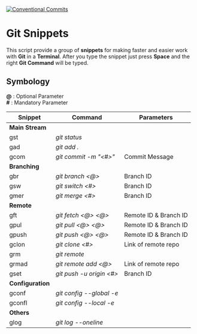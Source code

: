 [![Conventional Commits](https://img.shields.io/badge/Conventional%20Commits-1.0.0-%23FE5196?logo=conventionalcommits&logoColor=white)](https://conventionalcommits.org)
# Git Snippets

This script provide a group of **snippets** for making faster and easier work with **Git** in a **Terminal**. After you type the snippet just press **Space** and the right **Git Command** will be typed.

## Symbology
**@** : Optional Parameter <br>
**#** : Mandatory Parameter

| Snippet   | Command                   | Parameters            |
| --------- | ------------------------- | --------------------- |
| **Main Stream**                                               |
| gst       | *git status*              |                       |
| gad       | *git add .*               |                       |
| gcom      | *git commit -m "<#>"*     | Commit Message        |
|**Branching**                                                  |
|gbr        |*git branch <@>*           | Branch ID             |
|gsw        |*git switch <#>*           | Branch ID             |
|gmer       |*git merge <#>*            | Branch ID             |
|**Remote**                                                     |
|gft        |*git fetch <@> <@>*        | Remote ID & Branch ID |
|gpul       |*git pull <@> <@>*         | Remote ID & Branch ID |
|gpush      |*git push <@> <@>*         | Remote ID & Branch ID |
|gclon      |*git clone <#>*            | Link of remote repo   |
|grm        |*git remote*               |                       |
|grmad      |*git remote add <@>*       | Link of remote repo   |
|gset       |*git push -u origin <#>*   | Branch ID             |
|**Configuration**                                              |
|gconf      |*git config --global -e*   |                       |
|gconfl     |*git config --local -e*    |                       |
|**Others**                                                     |
|glog       |*git log --oneline*        |                       |
